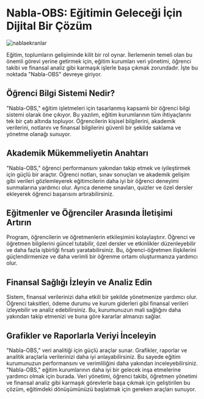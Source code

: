 # Nabla-OBS: Eğitimin Geleceği İçin Dijital Bir Çözüm

![nablaekranlar](https://github.com/user-attachments/assets/04e1c9bc-f09f-40e8-8af7-2edef0188ed5)


Eğitim, toplumların gelişiminde kilit bir rol oynar. İlerlemenin temeli olan bu önemli görevi yerine getirmek için, eğitim kurumları veri yönetimi, öğrenci takibi ve finansal analiz gibi karmaşık işlerle başa çıkmak zorundadır. İşte bu noktada "Nabla-OBS" devreye giriyor.



## Öğrenci Bilgi Sistemi Nedir?

"Nabla-OBS," eğitim işletmeleri için tasarlanmış kapsamlı bir öğrenci bilgi sistemi olarak öne çıkıyor. Bu yazılım, eğitim kurumlarının tüm ihtiyaçlarını tek bir çatı altında topluyor. Öğrencilerin kişisel bilgilerini, akademik verilerini, notlarını ve finansal bilgilerini güvenli bir şekilde saklama ve yönetme olanağı sunuyor.



## Akademik Mükemmeliyetin Anahtarı

"Nabla-OBS," öğrenci performansını yakından takip etmek ve iyileştirmek için güçlü bir araçtır. Öğrenci notları, sınav sonuçları ve akademik gelişim gibi verileri gözlemleyerek eğitimcilerin daha iyi bir öğrenci deneyimi sunmalarına yardımcı olur. Ayrıca deneme sınavları, quizler ve özel dersler ekleyerek öğrenci başarısını artırabilirsiniz.



## Eğitmenler ve Öğrenciler Arasında İletişimi Artırın

Program, öğrencilerin ve öğretmenlerin etkileşimini kolaylaştırır. Öğrenci ve öğretmen bilgilerini güncel tutabilir, özel dersler ve etkinlikler düzenleyebilir ve daha fazla işbirliği fırsatı yaratabilirsiniz. Bu, öğrenci-öğretmen ilişkilerini güçlendirmenize ve daha verimli bir öğrenme ortamı oluşturmanıza yardımcı olur.



## Finansal Sağlığı İzleyin ve Analiz Edin

Sistem, finansal verilerinizi daha etkili bir şekilde yönetmenize yardımcı olur. Öğrenci taksitleri, ödeme durumu ve kurum giderleri gibi finansal verileri izleyebilir ve analiz edebilirsiniz. Bu, kurumunuzun mali sağlığını daha yakından takip etmenizi ve buna göre kararlar almanızı sağlar.



## Grafikler ve Raporlarla Veriyi İnceleyin

"Nabla-OBS," veri analitiği için güçlü araçlar sunar. Grafikler, raporlar ve analitik araçlarla verilerinizi daha iyi anlayabilirsiniz. Bu sayede eğitim kurumunuzun performansını ve verimliliğini daha yakından inceleyebilirsiniz. "Nabla-OBS," eğitim kurumlarının daha iyi bir gelecek inşa etmelerine yardımcı olmak için burada. Veri yönetimi, öğrenci takibi, öğretmen yönetimi ve finansal analiz gibi karmaşık görevlerle başa çıkmak için geliştirilen bu çözüm, eğitimdeki dönüşümünüzü başlatmak için gereken araçları sunuyor.


